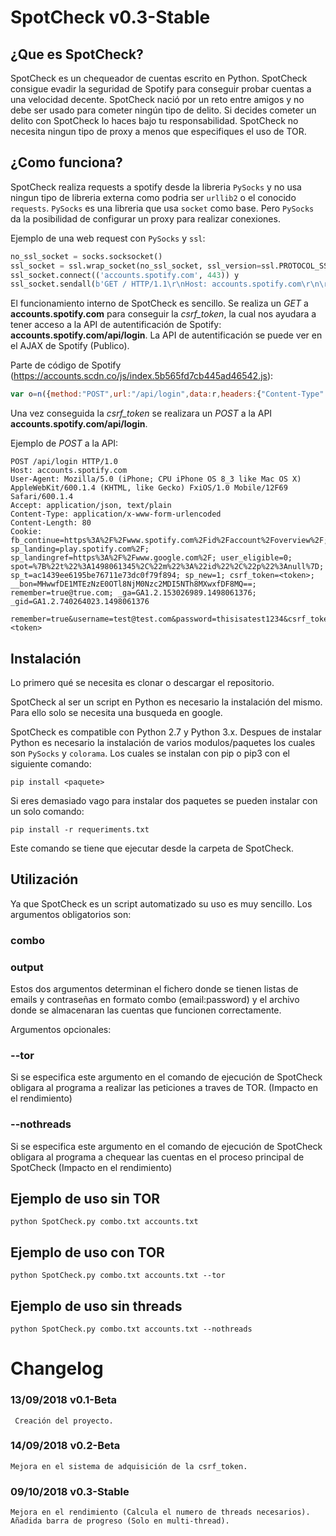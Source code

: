 # SpotCheck v0.3-Stable
  
## ¿Que es SpotCheck?  
SpotCheck es un chequeador  de cuentas escrito en Python. SpotCheck consigue evadir la seguridad de Spotify para conseguir probar cuentas a una velocidad decente.  SpotCheck nació por un reto entre amigos y no debe ser usado para cometer ningún tipo de delito. Si decides cometer un delito con SpotCheck lo haces bajo tu responsabilidad. SpotCheck no necesita ningun tipo de proxy a menos que especifiques el uso de TOR.  
## ¿Como funciona?  
SpotCheck realiza requests a spotify desde la libreria `PySocks` y no usa ningun tipo de libreria externa como podria ser `urllib2` o el conocido `requests`.
`PySocks` es una libreria que usa `socket` como base. Pero `PySocks` da la posibilidad de configurar un proxy para realizar conexiones.    

Ejemplo de una web request con `PySocks` y `ssl`:  
```python
no_ssl_socket = socks.socksocket()
ssl_socket = ssl.wrap_socket(no_ssl_socket, ssl_version=ssl.PROTOCOL_SSLv23)
ssl_socket.connect(('accounts.spotify.com', 443)) y
ssl_socket.sendall(b'GET / HTTP/1.1\r\nHost: accounts.spotify.com\r\n\r\n')
```    
El funcionamiento interno de SpotCheck es sencillo. Se realiza un *GET* a **accounts.spotify.com** para conseguir la *csrf_token*, la cual nos ayudara a tener acceso a la API de autentificación de Spotify: **accounts.spotify.com/api/login**. La API de autentificación se puede ver en el AJAX de Spotify (Publico).  

Parte de código de Spotify (https://accounts.scdn.co/js/index.5b565fd7cb445ad46542.js):  
```javascript
var o=n({method:"POST",url:"/api/login",data:r,headers:{"Content-Type":"application/x-www-form-urlencoded"},transformRequest:u.objToFormData})
```
  Una vez conseguida la *csrf_token* se realizara un *POST* a la API **accounts.spotify.com/api/login**.
   
   Ejemplo de *POST* a la API:  
 
 ```
POST /api/login HTTP/1.0
Host: accounts.spotify.com
User-Agent: Mozilla/5.0 (iPhone; CPU iPhone OS 8_3 like Mac OS X) AppleWebKit/600.1.4 (KHTML, like Gecko) FxiOS/1.0 Mobile/12F69 Safari/600.1.4
Accept: application/json, text/plain
Content-Type: application/x-www-form-urlencoded
Content-Length: 80
Cookie: fb_continue=https%3A%2F%2Fwww.spotify.com%2Fid%2Faccount%2Foverview%2F; sp_landing=play.spotify.com%2F; sp_landingref=https%3A%2F%2Fwww.google.com%2F; user_eligible=0; spot=%7B%22t%22%3A1498061345%2C%22m%22%3A%22id%22%2C%22p%22%3Anull%7D; sp_t=ac1439ee6195be76711e73dc0f79f894; sp_new=1; csrf_token=<token>; __bon=MHwwfDE1MTEzNzE0OTl8NjM0Nzc2MDI5NTh8MXwxfDF8MQ==; remember=true@true.com; _ga=GA1.2.153026989.1498061376; _gid=GA1.2.740264023.1498061376

remember=true&username=test@test.com&password=thisisatest1234&csrf_token=<token>
 ```
 
 ## Instalación
 
 Lo primero qué se necesita es clonar o descargar el repositorio.
 
 SpotCheck al ser un script en Python es necesario la instalación del mismo. Para ello solo se necesita una busqueda en google.
 
 SpotCheck es compatible con Python 2.7 y Python 3.x.
 Despues de instalar Python es necesario la instalación de varios modulos/paquetes los cuales son `PySocks` y `colorama`. Los cuales se instalan con pip o pip3 con el siguiente comando: 
 
 ```
 pip install <paquete>
 ```
 
 Si eres demasiado vago para instalar dos paquetes se pueden instalar con un solo comando:
 ```
 pip install -r requeriments.txt
 ```
 Este comando se tiene que ejecutar desde la carpeta de SpotCheck.
 
 
 ## Utilización
 
 Ya que SpotCheck es un script automatizado su uso es muy sencillo.
 Los argumentos obligatorios son:
 
 ### combo
 ### output
 
 Estos dos argumentos determinan el fichero donde se tienen listas de emails y contraseñas en formato combo (email:password) y el archivo donde se almacenaran las cuentas que funcionen correctamente.
 
 Argumentos opcionales:
 
 ### --tor
 Si se especifica este argumento en el comando de ejecución de SpotCheck obligara al programa a realizar las peticiones a traves de TOR. (Impacto en el rendimiento)
 
 ### --nothreads
  Si se especifica este argumento en el comando de ejecución de SpotCheck obligara al programa a chequear las cuentas en el proceso principal de SpotCheck (Impacto en el rendimiento)
  
  ## Ejemplo de uso sin TOR
  ```
  python SpotCheck.py combo.txt accounts.txt
  ```
  
  ## Ejemplo de uso con TOR
  ```
  python SpotCheck.py combo.txt accounts.txt --tor
  ```
  
  ## Ejemplo de uso sin threads
   ```
  python SpotCheck.py combo.txt accounts.txt --nothreads
  ```
  
# Changelog  
### 13/09/2018 v0.1-Beta
```
 Creación del proyecto.
```  
### 14/09/2018 v0.2-Beta
```
Mejora en el sistema de adquisición de la csrf_token.
```
### 09/10/2018 v0.3-Stable
```
Mejora en el rendimiento (Calcula el numero de threads necesarios).
Añadida barra de progreso (Solo en multi-thread).
```
